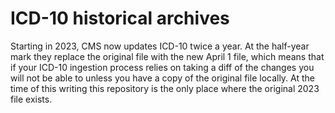 # ICD-10 historical archives

Starting in 2023, CMS now updates ICD-10 twice a year. At the half-year mark
they replace the original file with the new April 1 file, which means that if
your ICD-10 ingestion process relies on taking a diff of the changes you will
not be able to unless you have a copy of the original file locally. At the time
of this writing this repository is the only place where the original 2023 file
exists.
